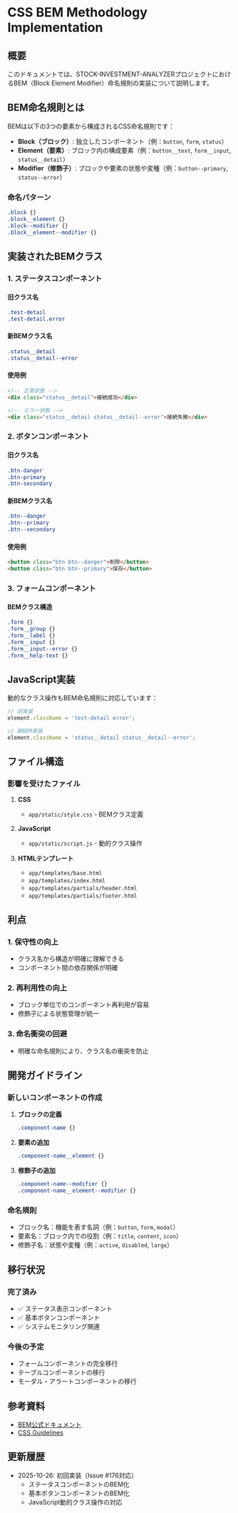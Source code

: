 # CSS BEM Methodology Implementation

## 概要

このドキュメントでは、STOCK-INVESTMENT-ANALYZERプロジェクトにおけるBEM（Block Element Modifier）命名規則の実装について説明します。

## BEM命名規則とは

BEMは以下の3つの要素から構成されるCSS命名規則です：

- **Block（ブロック）**: 独立したコンポーネント（例：`button`, `form`, `status`）
- **Element（要素）**: ブロック内の構成要素（例：`button__text`, `form__input`, `status__detail`）
- **Modifier（修飾子）**: ブロックや要素の状態や変種（例：`button--primary`, `status--error`）

### 命名パターン

```css
.block {}
.block__element {}
.block--modifier {}
.block__element--modifier {}
```

## 実装されたBEMクラス

### 1. ステータスコンポーネント

#### 旧クラス名
```css
.test-detail
.test-detail.error
```

#### 新BEMクラス名
```css
.status__detail
.status__detail--error
```

#### 使用例
```html
<!-- 正常状態 -->
<div class="status__detail">接続成功</div>

<!-- エラー状態 -->
<div class="status__detail status__detail--error">接続失敗</div>
```

### 2. ボタンコンポーネント

#### 旧クラス名
```css
.btn-danger
.btn-primary
.btn-secondary
```

#### 新BEMクラス名
```css
.btn--danger
.btn--primary
.btn--secondary
```

#### 使用例
```html
<button class="btn btn--danger">削除</button>
<button class="btn btn--primary">保存</button>
```

### 3. フォームコンポーネント

#### BEMクラス構造
```css
.form {}
.form__group {}
.form__label {}
.form__input {}
.form__input--error {}
.form__help-text {}
```

## JavaScript実装

動的なクラス操作もBEM命名規則に対応しています：

```javascript
// 旧実装
element.className = 'test-detail error';

// 新BEM実装
element.className = 'status__detail status__detail--error';
```

## ファイル構造

### 影響を受けたファイル

1. **CSS**
   - `app/static/style.css` - BEMクラス定義

2. **JavaScript**
   - `app/static/script.js` - 動的クラス操作

3. **HTMLテンプレート**
   - `app/templates/base.html`
   - `app/templates/index.html`
   - `app/templates/partials/header.html`
   - `app/templates/partials/footer.html`

## 利点

### 1. 保守性の向上
- クラス名から構造が明確に理解できる
- コンポーネント間の依存関係が明確

### 2. 再利用性の向上
- ブロック単位でのコンポーネント再利用が容易
- 修飾子による状態管理が統一

### 3. 命名衝突の回避
- 明確な命名規則により、クラス名の衝突を防止

## 開発ガイドライン

### 新しいコンポーネントの作成

1. **ブロックの定義**
   ```css
   .component-name {}
   ```

2. **要素の追加**
   ```css
   .component-name__element {}
   ```

3. **修飾子の追加**
   ```css
   .component-name--modifier {}
   .component-name__element--modifier {}
   ```

### 命名規則

- ブロック名：機能を表す名詞（例：`button`, `form`, `modal`）
- 要素名：ブロック内での役割（例：`title`, `content`, `icon`）
- 修飾子名：状態や変種（例：`active`, `disabled`, `large`）

## 移行状況

### 完了済み
- ✅ ステータス表示コンポーネント
- ✅ 基本ボタンコンポーネント
- ✅ システムモニタリング関連

### 今後の予定
- フォームコンポーネントの完全移行
- テーブルコンポーネントの移行
- モーダル・アラートコンポーネントの移行

## 参考資料

- [BEM公式ドキュメント](https://bem.info/)
- [CSS Guidelines](https://cssguidelin.es/#bem-like-naming)

## 更新履歴

- 2025-10-26: 初回実装（Issue #176対応）
  - ステータスコンポーネントのBEM化
  - 基本ボタンコンポーネントのBEM化
  - JavaScript動的クラス操作の対応
